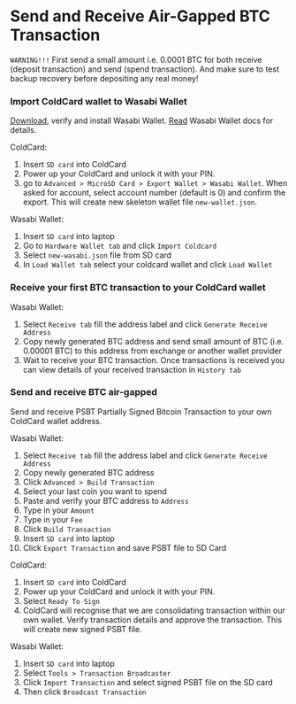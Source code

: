 # Send and Receive Air-Gapped BTC Transaction

`WARNING!!!` First send a small amount i.e. 0.0001 BTC for both receive (deposit transaction) and send (spend transaction). And make sure to test backup recovery before depositing any real money!

### Import ColdCard wallet to Wasabi Wallet
[Download](https://wasabiwallet.io/#download), verify and install Wasabi Wallet.
[Read](https://zksnacks.gitbook.io/wasabidoc/docs/using-wasabi/coldwasabi) Wasabi Wallet docs for details.

ColdCard:
1. Insert `SD card` into ColdCard
2. Power up your ColdCard and unlock it with your PIN.
3. go to `Advanced > MicroSD Card > Export Wallet > Wasabi Wallet`. When asked for account, select account number (default is 0) and confirm the export. This will create new skeleton wallet file `new-wallet.json`.

Wasabi Wallet:
1. Insert `SD card` into laptop
2. Go to `Hardware Wallet tab` and click `Import Coldcard`
3. Select `new-wasabi.json` file from SD card
4. In `Load Wallet tab` select your coldcard wallet and click `Load Wallet`

### Receive your first BTC transaction to your ColdCard wallet
Wasabi Wallet:
1. Select `Receive tab` fill the address label and click `Generate Receive Address`
2. Copy newly generated BTC address and send small amount of BTC (i.e. 0.00001 BTC) to this address from exchange or another wallet provider
3. Wait to receive your BTC transaction. Once transactions is received you can view details of your received transaction in `History tab`

### Send and receive BTC air-gapped
Send and receive PSBT Partially Signed Bitcoin Transaction to your own ColdCard wallet address.

Wasabi Wallet:
1. Select `Receive tab` fill the address label and click `Generate Receive Address`
2. Copy newly generated BTC address
3. Click `Advanced > Build Transaction`
4. Select your last coin you want to spend
5. Paste and verify your BTC address to `Address`
6. Type in your `Amount`
7. Type in your `Fee`
8. Click `Build Transaction`
9. Insert `SD card` into laptop
10. Click `Export Transaction` and save PSBT file to SD Card

ColdCard:
1. Insert `SD card` into ColdCard
2. Power up your ColdCard and unlock it with your PIN.
2. Select `Ready To Sign`
3. ColdCard will recognise that we are consolidating transaction within our own wallet. Verify transaction details and approve the transaction. This will create new signed PSBT file.

Wasabi Wallet:
1. Insert `SD card` into laptop
2. Select `Tools > Transaction Broadcaster`
3. Click `Import Transaction` and select signed PSBT file on the SD card
4. Then click `Broadcast Transaction`